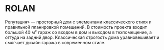 # ROLAN
Репутация» — просторный дом с элементами классического стиля и правильной планировкой помещений. В стоимость проекта входит большой 40 м² гараж со входом в дом и выходом в техпомещение, а оттуда на задний двор. Классическая строгость дома уравновешивает и смягчает дизайн гаража в современном стиле.
